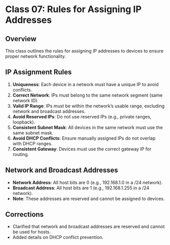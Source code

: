 # Class 07: Rules for Assigning IP Addresses

## Overview
This class outlines the rules for assigning IP addresses to devices to ensure proper network functionality.

## IP Assignment Rules
1. **Uniqueness**: Each device in a network must have a unique IP to avoid conflicts.
2. **Correct Network**: IPs must belong to the same network segment (same network ID).
3. **Valid IP Range**: IPs must be within the network’s usable range, excluding network and broadcast addresses.
4. **Avoid Reserved IPs**: Do not use reserved IPs (e.g., private ranges, loopback).
5. **Consistent Subnet Mask**: All devices in the same network must use the same subnet mask.
6. **Avoid DHCP Conflicts**: Ensure manually assigned IPs do not overlap with DHCP ranges.
7. **Consistent Gateway**: Devices must use the correct gateway IP for routing.

## Network and Broadcast Addresses
- **Network Address**: All host bits are 0 (e.g., 192.168.1.0 in a /24 network).
- **Broadcast Address**: All host bits are 1 (e.g., 192.168.1.255 in a /24 network).
- **Note**: These addresses are reserved and cannot be assigned to devices.

## Corrections
- Clarified that network and broadcast addresses are reserved and cannot be used for hosts.
- Added details on DHCP conflict prevention.